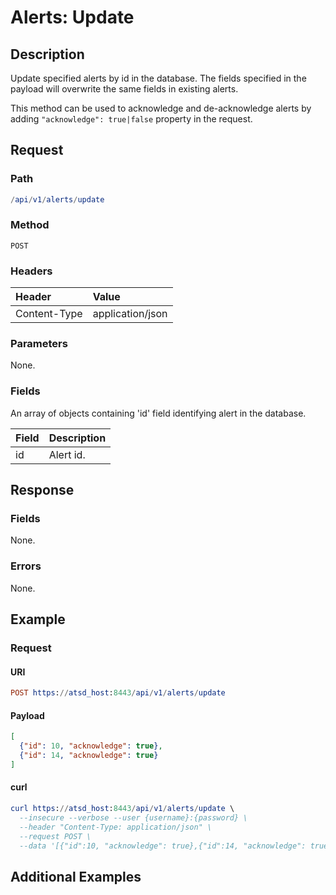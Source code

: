 # Alerts: Update

## Description

Update specified alerts by id in the database. The fields specified in the payload will overwrite the same fields in existing alerts.

This method can be used to acknowledge and de-acknowledge alerts by adding `"acknowledge": true|false` property in the request.

## Request

### Path

```elm
/api/v1/alerts/update
```

### Method

```
POST
```

### Headers

|**Header**|**Value**|
|:---|:---|
| Content-Type | application/json |

### Parameters

None.

### Fields

An array of objects containing 'id' field identifying alert in the database.

|**Field**|**Description**|
|:---|:---|
|id|Alert id.|

## Response

### Fields

None.

### Errors

None.

## Example

### Request

#### URI

```elm
POST https://atsd_host:8443/api/v1/alerts/update
```

#### Payload

```json
[
  {"id": 10, "acknowledge": true},
  {"id": 14, "acknowledge": true}
]
```

#### curl

```elm
curl https://atsd_host:8443/api/v1/alerts/update \
  --insecure --verbose --user {username}:{password} \
  --header "Content-Type: application/json" \
  --request POST \
  --data '[{"id":10, "acknowledge": true},{"id":14, "acknowledge": true}]'
```

## Additional Examples
